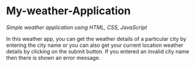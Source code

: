 # My-weather-Application
*Simple weather application using HTML, CSS, JavaScript*

In this weather app, you can get the weather details of a particular city by entering the city name or you can also get your current location weather details by clicking on the submit button. If you entered an invalid city name then there is shown an error message.
